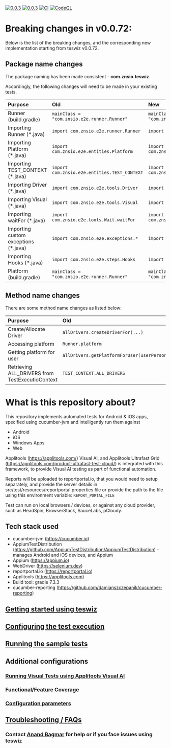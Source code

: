 [![0.0.3](https://jitpack.io/v/znsio/teswiz.svg)](https://jitpack.io/#znsio/teswiz)
[![0.0.3](https://jitci.com/gh/znsio/teswiz/svg)](https://jitci.com/gh/znsio/teswiz)
[![CI](https://github.com/znsio/teswiz/actions/workflows/CI.yml/badge.svg)](https://github.com/znsio/teswiz/actions/workflows/CI.yml)
[![CodeQL](https://github.com/znsio/teswiz/actions/workflows/codeql-analysis.yml/badge.svg)](https://github.com/znsio/teswiz/actions/workflows/codeql-analysis.yml)


# Breaking changes in v0.0.72:

Below is the list of the breaking changes, and the corresponding new implementation starting from teswiz v0.0.72.

## Package name changes
The package naming has been made consistent - **com.znsio.teswiz**. 

Accordingly, the following changes will need to be made in your existing tests.

| Purpose                                         | Old                                          | New                                             |
|:------------------------------------------------|:---------------------------------------------|:------------------------------------------------|
| Runner (build.gradle)                           | `mainClass = "com.znsio.e2e.runner.Runner"`  | `mainClass = "com.znsio.teswiz.runner.Runner"`  |
| Importing Runner (*.java)                       | `import com.znsio.e2e.runner.Runner`         | `import com.znsio.teswiz.runner.Runner`         |
| Importing Platform (*.java)                     | `import com.znsio.e2e.entities.Platform`     | `import com.znsio.teswiz.entities.Platform`     |
| Importing TEST_CONTEXT (*.java)                 | `import com.znsio.e2e.entities.TEST_CONTEXT` | `import com.znsio.teswiz.entities.TEST_CONTEXT` |
| Importing Driver (*.java)                       | `import com.znsio.e2e.tools.Driver`          | `import com.znsio.teswiz.runner.Driver`         |
| Importing Visual (*.java)                       | `import com.znsio.e2e.tools.Visual`          | `import com.znsio.teswiz.runner.Visual`         |
| Importing waitFor (*.java)                      | `import com.znsio.e2e.tools.Wait.waitFor`    | `import com.znsio.teswiz.tools.Wait.waitFor`    |
| Importing custom exceptions (*.java)            | `import com.znsio.e2e.exceptions.*`          | `import com.znsio.teswiz.exceptions.*`          |
| Importing Hooks (*.java)                        | `import com.znsio.e2e.steps.Hooks`           | `import com.znsio.teswiz.steps.Hooks`           |
| Platform (build.gradle)                         | `mainClass = "com.znsio.e2e.runner.Runner"`  | `mainClass = "com.znsio.teswiz.runner.Runner"`  |

## Method name changes
There are some method name changes as listed below:

| Purpose                                         | Old                                          | New                                             |
|:------------------------------------------------|:---------------------------------------------|:------------------------------------------------|
| Create/Allocate Driver                          | `allDrivers.createDriverFor(...)`            | ***`Drivers.createDriverFor(...)`***            |
| Accessing platform                              | `Runner.platform`                            | **`Runner.getPlatform()`**                      |
| Getting platform for user                       | `allDrivers.getPlatformForUser(userPersona)` | **`Drivers.getPlatformForUser(userPersona)`**   |
| Retrieving ALL_DRIVERS from TestExecutioContext | `TEST_CONTEXT.ALL_DRIVERS`                   | ** Not required **                              |


[//]: # (```mermaid)

[//]: # (flowchart TD)

[//]: # (  id1[allDrivers.createDriverFor&#40;...&#41;]--has changed to---id2&#40;[Drivers.createDriverFor&#40;...&#41;]&#41;)

[//]: # (  style id1 fill:#f9f)

[//]: # (  style id2 fill:#bbf)

[//]: # (```)

[//]: # ()
[//]: # (```mermaid)

[//]: # (flowchart LR)

[//]: # (  [Runner.platform]--is now changed to---id2&#40;Runner.getPlatform&#40;&#41;&#41;;)

[//]: # (  style id1 fill:#f9f)

[//]: # (  style id2 fill:#bbf)

[//]: # (```)

[//]: # (```mermaid)

[//]: # (flowchart LR;)

[//]: # (  [Runner.platform] -->|is now changed to| [Runner.getPlatform&#40;&#41;])

[//]: # (  style id1 fill:#f9f)

[//]: # (  style id2 fill:#bbf)

[//]: # (```)

# What is this repository about?

This repository implements automated tests for Android & iOS apps, specified using cucumber-jvm and intelligently run
them against

* Android
* iOS
* Windows Apps
* Web

Applitools (https://applitools.com/) Visual AI, and Applitools Ultrafast Grid (https://applitools.com/product-ultrafast-test-cloud/) is integrated with this framework, to provide Visual AI testing as part of functional automation.

Reports will be uploaded to reportportal.io, that you would need to setup separately, and provide the server details in
src/test/resources/reportportal.properties file or provide the path to the file using this environment
variable: `REPORT_PORTAL_FILE`

Test can run on local browsers / devices, or against any cloud provider, such as HeadSpin, BrowserStack, SauceLabs, pCloudy. 

## Tech stack used

* cucumber-jvm (https://cucumber.io)
* AppiumTestDistribution (https://github.com/AppiumTestDistribution/AppiumTestDistribution) -manages Android and iOS
  devices, and Appium
* Appium (https://appium.io)
* WebDriver (https://selenium.dev)
* reportportal.io (https://reportportal.io)
* Applitools (https://applitools.com)
* Build tool: gradle 7.3.3
* cucumber-reporting (https://github.com/damianszczepanik/cucumber-reporting)

## [Getting started using teswiz](docs/GettingStartedUsingTeswiz-README.md)

## [Configuring the test execution](docs/ConfiguringTestExecution-README.md)

## [Running the sample tests](docs/SampleTests-README.md)

## Additional configurations

### [Running Visual Tests using Applitools Visual AI](docs/RunningVisualTests-README.md)

### [Functional/Feature Coverage](docs/FeatureCoverage-README.md)

### [Configuration parameters](docs/ConfigurationParameters-README.md)

## [Troubleshooting / FAQs](docs/FAQs-README.md)

### Contact [Anand Bagmar](https://twitter.com/BagmarAnand) for help or if you face issues using teswiz